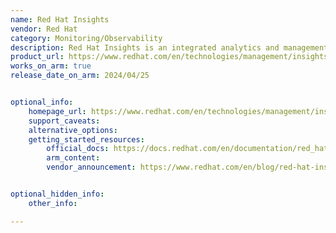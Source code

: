 ```yaml
---
name: Red Hat Insights
vendor: Red Hat
category: Monitoring/Observability
description: Red Hat Insights is an integrated analytics and management service that continuously monitors Red Hat environments to detect risks, recommend remediations, and optimize performance and costs across hybrid cloud deployments.
product_url: https://www.redhat.com/en/technologies/management/insights
works_on_arm: true
release_date_on_arm: 2024/04/25


optional_info:
    homepage_url: https://www.redhat.com/en/technologies/management/insights
    support_caveats:
    alternative_options:
    getting_started_resources:
        official_docs: https://docs.redhat.com/en/documentation/red_hat_insights/1-latest/html/getting_started_with_red_hat_insights/index
        arm_content:
        vendor_announcement: https://www.redhat.com/en/blog/red-hat-insights-cost-management-now-available-arm-ibm-z-and-power


optional_hidden_info:
    other_info: 

---
```

